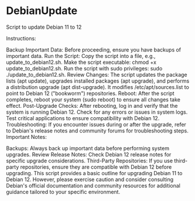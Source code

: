 # DebianUpdate
Script to update Debian 11 to 12

Instructions:

Backup Important Data: Before proceeding, ensure you have backups of important data.
Run the Script:
Copy the script into a file, e.g., update_to_debian12.sh.
Make the script executable: chmod +x update_to_debian12.sh.
Run the script with sudo privileges: sudo ./update_to_debian12.sh.
Review Changes:
The script updates the package lists (apt update), upgrades installed packages (apt upgrade), and performs a distribution upgrade (apt dist-upgrade).
It modifies /etc/apt/sources.list to point to Debian 12 ("bookworm") repositories.
Reboot: After the script completes, reboot your system (sudo reboot) to ensure all changes take effect.
Post-Upgrade Checks:
After rebooting, log in and verify that the system is running Debian 12.
Check for any errors or issues in system logs.
Test critical applications to ensure compatibility with Debian 12.
Troubleshooting:
If you encounter issues during or after the upgrade, refer to Debian's release notes and community forums for troubleshooting steps.
Important Notes:

Backups: Always back up important data before performing system upgrades.
Review Release Notes: Check Debian 12 release notes for specific upgrade considerations.
Third-Party Repositories: If you use third-party repositories, ensure they are compatible with Debian 12 before upgrading.
This script provides a basic outline for upgrading Debian 11 to Debian 12. However, please exercise caution and consider consulting Debian's official documentation and community resources for additional guidance tailored to your specific environment.
